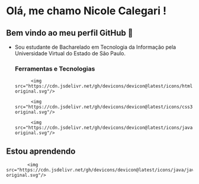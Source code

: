 # Olá, me chamo Nicole Calegari ! 
## Bem vindo ao meu perfil GitHub 👋

- Sou estudante de Bacharelado em Tecnologia da Informação pela Universidade Virtual do Estado de São Paulo.

  ### Ferramentas e Tecnologias

            <img src="https://cdn.jsdelivr.net/gh/devicons/devicon@latest/icons/html5/html5-original.svg"/>
            
            <img src="https://cdn.jsdelivr.net/gh/devicons/devicon@latest/icons/css3/css3-original.svg"/>
          
            <img src="https://cdn.jsdelivr.net/gh/devicons/devicon@latest/icons/javascript/javascript-original.svg"/>

## Estou aprendendo
          
            <img src="https://cdn.jsdelivr.net/gh/devicons/devicon@latest/icons/java/java-original.svg"/>
          
          
          
          

<!--
**nicolecalegari/nicolecalegari** is a ✨ _special_ ✨ repository because its `README.md` (this file) appears on your GitHub profile.

Here are some ideas to get you started:

- 🔭 I’m currently working on ...
- 🌱 I’m currently learning ...
- 👯 I’m looking to collaborate on ...
- 🤔 I’m looking for help with ...
- 💬 Ask me about ...
- 📫 How to reach me: ...
- 😄 Pronouns: ...
- ⚡ Fun fact: ...
-->
